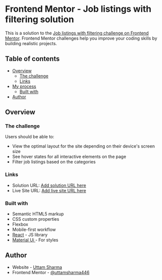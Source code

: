 # Frontend Mentor - Job listings with filtering solution

This is a solution to the [Job listings with filtering challenge on Frontend Mentor](https://www.frontendmentor.io/challenges/job-listings-with-filtering-ivstIPCt). Frontend Mentor challenges help you improve your coding skills by building realistic projects. 

## Table of contents

- [Overview](#overview)
  - [The challenge](#the-challenge)
  - [Links](#links)
- [My process](#my-process)
  - [Built with](#built-with)
- [Author](#author)



## Overview

### The challenge

Users should be able to:

- View the optimal layout for the site depending on their device's screen size
- See hover states for all interactive elements on the page
- Filter job listings based on the categories

### Links

- Solution URL: [Add solution URL here](https://github.com/uttamsharma446/Job-listing)
- Live Site URL: [Add live site URL here](https://job-listing1.netlify.app/)

### Built with

- Semantic HTML5 markup
- CSS custom properties
- Flexbox
- Mobile-first workflow
- [React](https://reactjs.org/) - JS library
- [Material Ui ](https://mui.com/styles/api/#makestyles-styles-options-hook) - For styles


## Author

- Website - [Uttam Sharma](https://www.your-site.com)
- Frontend Mentor - [@uttamsharma446](https://www.frontendmentor.io/profile/yourusername)


